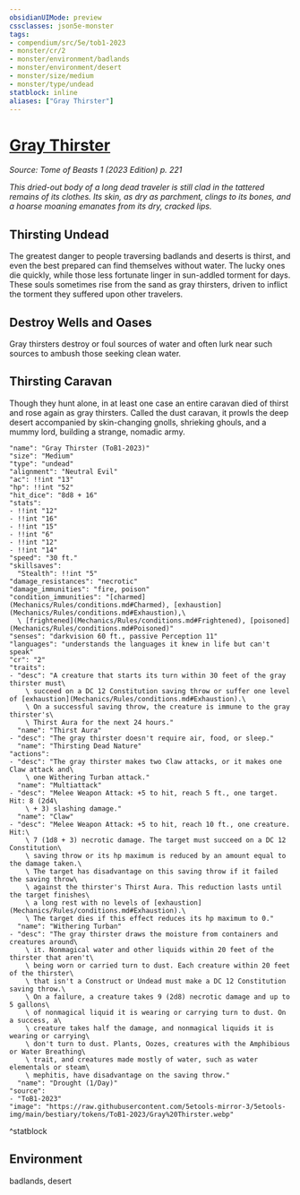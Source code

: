 ```yaml
---
obsidianUIMode: preview
cssclasses: json5e-monster
tags:
- compendium/src/5e/tob1-2023
- monster/cr/2
- monster/environment/badlands
- monster/environment/desert
- monster/size/medium
- monster/type/undead
statblock: inline
aliases: ["Gray Thirster"]
---
```

# [Gray Thirster](Mechanics\bestiary\undead/gray-thirster-tob1-2023.md)
*Source: Tome of Beasts 1 (2023 Edition) p. 221*  

*This dried-out body of a long dead traveler is still clad in the tattered remains of its clothes. Its skin, as dry as parchment, clings to its bones, and a hoarse moaning emanates from its dry, cracked lips.*

## Thirsting Undead

The greatest danger to people traversing badlands and deserts is thirst, and even the best prepared can find themselves without water. The lucky ones die quickly, while those less fortunate linger in sun-addled torment for days. These souls sometimes rise from the sand as gray thirsters, driven to inflict the torment they suffered upon other travelers.

## Destroy Wells and Oases

Gray thirsters destroy or foul sources of water and often lurk near such sources to ambush those seeking clean water.

## Thirsting Caravan

Though they hunt alone, in at least one case an entire caravan died of thirst and rose again as gray thirsters. Called the dust caravan, it prowls the deep desert accompanied by skin-changing gnolls, shrieking ghouls, and a mummy lord, building a strange, nomadic army.

```statblock
"name": "Gray Thirster (ToB1-2023)"
"size": "Medium"
"type": "undead"
"alignment": "Neutral Evil"
"ac": !!int "13"
"hp": !!int "52"
"hit_dice": "8d8 + 16"
"stats":
- !!int "12"
- !!int "16"
- !!int "15"
- !!int "6"
- !!int "12"
- !!int "14"
"speed": "30 ft."
"skillsaves":
  "Stealth": !!int "5"
"damage_resistances": "necrotic"
"damage_immunities": "fire, poison"
"condition_immunities": "[charmed](Mechanics/Rules/conditions.md#Charmed), [exhaustion](Mechanics/Rules/conditions.md#Exhaustion),\
  \ [frightened](Mechanics/Rules/conditions.md#Frightened), [poisoned](Mechanics/Rules/conditions.md#Poisoned)"
"senses": "darkvision 60 ft., passive Perception 11"
"languages": "understands the languages it knew in life but can't speak"
"cr": "2"
"traits":
- "desc": "A creature that starts its turn within 30 feet of the gray thirster must\
    \ succeed on a DC 12 Constitution saving throw or suffer one level of [exhaustion](Mechanics/Rules/conditions.md#Exhaustion).\
    \ On a successful saving throw, the creature is immune to the gray thirster's\
    \ Thirst Aura for the next 24 hours."
  "name": "Thirst Aura"
- "desc": "The gray thirster doesn't require air, food, or sleep."
  "name": "Thirsting Dead Nature"
"actions":
- "desc": "The gray thirster makes two Claw attacks, or it makes one Claw attack and\
    \ one Withering Turban attack."
  "name": "Multiattack"
- "desc": "Melee Weapon Attack: +5 to hit, reach 5 ft., one target. Hit: 8 (2d4\
    \ + 3) slashing damage."
  "name": "Claw"
- "desc": "Melee Weapon Attack: +5 to hit, reach 10 ft., one creature. Hit:\
    \ 7 (1d8 + 3) necrotic damage. The target must succeed on a DC 12 Constitution\
    \ saving throw or its hp maximum is reduced by an amount equal to the damage taken.\
    \ The target has disadvantage on this saving throw if it failed the saving throw\
    \ against the thirster's Thirst Aura. This reduction lasts until the target finishes\
    \ a long rest with no levels of [exhaustion](Mechanics/Rules/conditions.md#Exhaustion).\
    \ The target dies if this effect reduces its hp maximum to 0."
  "name": "Withering Turban"
- "desc": "The gray thirster draws the moisture from containers and creatures around\
    \ it. Nonmagical water and other liquids within 20 feet of the thirster that aren't\
    \ being worn or carried turn to dust. Each creature within 20 feet of the thirster\
    \ that isn't a Construct or Undead must make a DC 12 Constitution saving throw.\
    \ On a failure, a creature takes 9 (2d8) necrotic damage and up to 5 gallons\
    \ of nonmagical liquid it is wearing or carrying turn to dust. On a success, a\
    \ creature takes half the damage, and nonmagical liquids it is wearing or carrying\
    \ don't turn to dust. Plants, Oozes, creatures with the Amphibious or Water Breathing\
    \ trait, and creatures made mostly of water, such as water elementals or steam\
    \ mephitis, have disadvantage on the saving throw."
  "name": "Drought (1/Day)"
"source":
- "ToB1-2023"
"image": "https://raw.githubusercontent.com/5etools-mirror-3/5etools-img/main/bestiary/tokens/ToB1-2023/Gray%20Thirster.webp"
```
^statblock

## Environment

badlands, desert